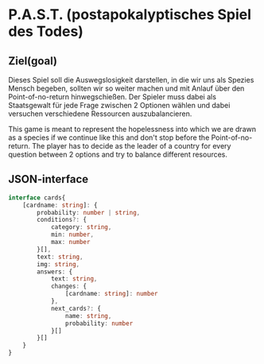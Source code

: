 # P.A.S.T. (postapokalyptisches Spiel des Todes)

## Ziel(goal)
Dieses Spiel soll die Auswegslosigkeit darstellen, in die wir uns als Spezies
Mensch begeben, sollten wir so weiter machen und mit Anlauf über den Point-of-no-return
hinwegschießen. Der Spieler muss dabei als Staatsgewalt für jede Frage zwischen 2
Optionen wählen und dabei versuchen verschiedene Ressourcen auszubalancieren.


This game is meant to represent the hopelessness into which we are drawn as a species if
we continue like this and don't stop before the Point-of-no-return.
The player has to decide as the leader of a country for every question between 2
options and try to balance different resources.


## JSON-interface
``` typescript
interface cards{
	[cardname: string]: {
		probability: number | string,
		conditions?: {
			category: string,
			min: number,
			max: number
		}[],
		text: string,
		img: string,
		answers: {
			text: string,
			changes: {
				[cardname: string]: number
			},
			next_cards?: {
				name: string,
				probability: number
			}[]
		}[]
	}
}
```
